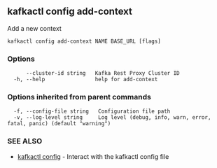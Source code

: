 ## kafkactl config add-context

Add a new context

```
kafkactl config add-context NAME BASE_URL [flags]
```

### Options

```
      --cluster-id string   Kafka Rest Proxy Cluster ID
  -h, --help                help for add-context
```

### Options inherited from parent commands

```
  -f, --config-file string   Configuration file path
  -v, --log-level string     Log level (debug, info, warn, error, fatal, panic) (default "warning")
```

### SEE ALSO

* [kafkactl config](kafkactl_config.md)	 - Interact with the kafkactl config file

